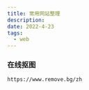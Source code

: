 ```yaml
---
title: 常用网站整理
description: 
date: 2022-4-23
tags:
  - web
---
```


### 在线抠图

```
https://www.remove.bg/zh
```